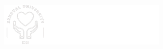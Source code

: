 <p align="center">
  <img src="https://github.com/KH-SemiProject/.github/blob/main/profile/Sensual%20University%20Logo.png?raw=true" />
</p>
